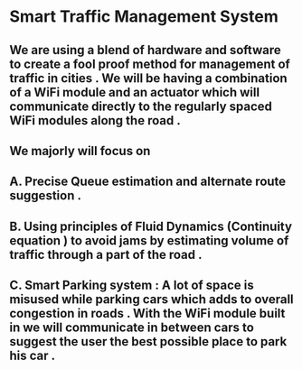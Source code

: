 # Smart Traffic Management System

## We are using a blend of hardware and software to create a fool proof method for management of traffic in cities . We will be having a combination of a WiFi module and an actuator which will communicate directly to the regularly spaced WiFi modules along the road . 
## We majorly will focus on
## A. Precise Queue estimation and alternate route suggestion . 
## B. Using principles of Fluid Dynamics (Continuity equation ) to avoid jams by estimating volume of traffic through a part of the road .
## C. Smart Parking system : A lot of space is misused while parking cars which adds to overall congestion in roads . With the WiFi module built in we will communicate in between cars to suggest the user the best possible place to park his car .
